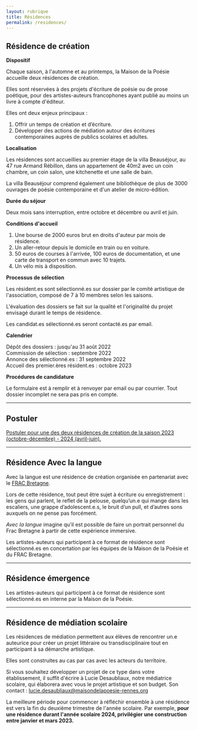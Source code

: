 ```yaml
---
layout: rubrique
title: Résidences
permalink: /residences/
---
```

## Résidence de création

**Dispositif**

Chaque saison, à l'automne et au printemps, la Maison de la Poésie accueille deux résidences de création.

Elles sont réservées à des projets d'écriture de poésie ou de prose poétique, pour des artistes-auteurs francophones ayant publié au moins un livre à compte d'éditeur. 

Elles ont deux enjeux principaux :

1. Offrir un temps de création et d’écriture.
2. Développer des actions de médiation autour des écritures contemporaines auprès de publics scolaires et adultes.

**Localisation**

Les résidences sont accueillies au premier étage de la villa Beauséjour, au 47 rue Armand Rébillon, dans un appartement de 40m2 avec un coin chambre, un coin salon, une kitchenette et une salle de bain.

La villa Beauséjour comprend également une bibliothèque de plus de 3000 ouvrages de poésie contemporaine et d'un atelier de micro-édition. 

**Durée du séjour**

Deux mois sans interruption, entre octobre et décembre ou avril et juin.

**Conditions d'accueil**

1. Une bourse de 2000 euros brut en droits d'auteur par mois de résidence.  
2. Un aller-retour depuis le domicile en train ou en voiture.  
3. 50 euros de courses à l'arrivée, 100 euros de documentation, et une carte de transport en commun avec 10 trajets.  
4. Un vélo mis à disposition.

**Processus de sélection**

Les résident.es sont sélectionné.es sur dossier par le comité artistique de l'association, composé de 7 à 10 membres selon les saisons.

L'évaluation des dossiers se fait sur la qualité et l'originalité du projet envisagé durant le temps de résidence.

Les candidat.es sélectionné.es seront contacté.es par email. 

**Calendrier**

Dépôt des dossiers : jusqu'au 31 août 2022\
Commission de sélection : septembre 2022\
Annonce des sélectionné.es : 31 septembre 2022\
Accueil des premier.ères résident.es : octobre 2023

**Procédures de candidature**

Le formulaire est à remplir et à renvoyer par email ou par courrier. Tout dossier incomplet ne sera pas pris en compte.

- - -

## Postuler

[Postuler pour une des deux résidences de création de la saison 2023 (octobre-décembre) - 2024 (avril-juin).](https://maisondelapoesierennes.netlify.app/appel/2022/05/02/appels-residences-23-24.html)

<div id="list_res"></div>

- - -

## Résidence Avec la langue

Avec la langue est une résidence de création organisée en partenariat avec le [FRAC Bretagne](https://www.fracbretagne.fr/fr/).

Lors de cette résidence, tout peut être sujet à écriture ou enregistrement : les gens qui parlent, le reflet de la pelouse, quelqu’un.e qui mange dans les escaliers, une grappe d’adolescent.e.s, le bruit d’un pull, et d’autres sons auxquels on ne pense pas forcément.

*Avec la langue* imagine qu’il est possible de faire un portrait personnel du Frac Bretagne à partir de cette expérience immersive.

Les artistes-auteurs qui participent à ce format de résidence sont sélectionné.es en concertation par les équipes de la Maison de la Poésie et du FRAC Bretagne.

---

## Résidence émergence

Les artistes-auteurs qui participent à ce format de résidence sont sélectionné.es en interne par la Maison de la Poésie.

- - -

## Résidence de médiation scolaire

Les résidences de médiation permettent aux élèves de rencontrer un.e auteurice pour créer un projet littéraire ou transdisciplinaire tout en participant à sa démarche artistique.

Elles sont construites au cas par cas avec les acteurs du territoire.

Si vous souhaitez développer un projet de ce type dans votre établissement, il suffit d'écrire à Lucie Desaubliaux, notre médiatrice scolaire, qui élaborera avec vous le projet artistique et son budget. Son contact : lucie.desaubliaux@maisondelapoesie-rennes.org

La meilleure période pour commencer à réfléchir ensemble à une résidence est vers la fin du deuxième trimestre de l'année scolaire. Par exemple, **pour une résidence durant l'année scolaire 2024, privilégier une construction entre janvier et mars 2023.**

<div id="list_res_scol"></div>